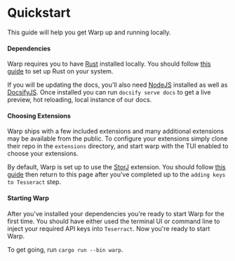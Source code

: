 # Quickstart

This guide will help you get Warp up and running locally.

#### Dependencies

Warp requires you to have [Rust](https://www.rust-lang.org/) installed locally. You should follow [this guide](https://www.rust-lang.org/tools/install) to set up Rust on your system.

If you will be updating the docs, you'll also need [NodeJS](https://nodejs.org/en/) installed as well as [DocsifyJS](https://docsify.js.org/#/quickstart). Once installed you can run `docsify serve docs` to get a live preview, hot reloading, local instance of our docs.

#### Choosing Extensions

Warp ships with a few included extensions and many additional extensions may be available from the public. To configure your extensions simply clone their repo in the `extensions` directory, and start warp with the TUI enabled to choose your extensions.

By default, Warp is set up to use the [StorJ](https://docs.storj.io/dcs/) extension. You should follow [this guide](extensions/constellation/storj) then return to this page after you've completed up to the `adding keys to Tesseract` step.

#### Starting Warp

After you've installed your dependencies you're ready to start Warp for the first time. You should have either used the terminal UI or command line to inject your required API keys into `Teserract`. Now you're ready to start Warp. 

To get going, run `cargo run --bin warp`.